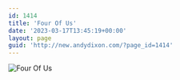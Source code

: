 ```yaml
---
id: 1414
title: 'Four Of Us'
date: '2023-03-17T13:45:19+00:00'
layout: page
guid: 'http://new.andydixon.com/?page_id=1414'
---
```


![Four Of Us](https://i0.wp.com/assets.g8x2.ldn.idrivee2-23.com/posters/Four%20Of%20Us%2001.jpg?w=1200&ssl=1 "Four Of Us")